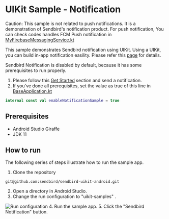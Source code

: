 # UIKit Sample - Notification
Caution: This sample is not related to push notifications. It is a demonstration of Sendbird's notification product. For push notification, You can check codes handles FCM Push notification in [MyFirebaseMessagingService.kt](../common/fcm/MyFirebaseMessagingService.kt)

This sample demonstrates Sendbird notification using UIKit. Using a UIKit, you can build in-app notification easility. Please refer this [page](https://sendbird.com/docs/notifications/guide/v1/overview) for details.

Sendbird Notification is disabled by default, because it has some prerequisites to run properly.
1. Please follow this [Get Started](https://sendbird.com/docs/notifications/guide/v1/overview#getting-started) section and send a notification.
2. If you've done all prerequisites, set the value as true of this line in [BaseApplication.kt](../BaseApplication.kt)
```kotlin
internal const val enableNotificationSample = true
```


## Prerequisites
- Android Studio Giraffe
- JDK 11

## How to run
The following series of steps illustrate how to run the sample app.
1. Clone the repository
```
git@github.com:sendbird/sendbird-uikit-android.git
```
2. Open a directory in Android Studio.
3. Change the run configuration to "uikit-samples"  .
<img src="../../../../../../../../images/Screenshot 2023-11-07 at 8.31.20 PM.png" alt="Run configuration">
4. Run the sample app.
5. Click the "Sendbird Notification" button.

